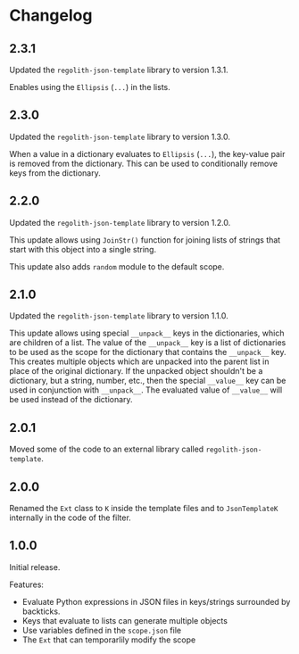 # Changelog
## 2.3.1
Updated the `regolith-json-template` library to version 1.3.1.

Enables using the `Ellipsis` (`...`) in the lists.

## 2.3.0
Updated the `regolith-json-template` library to version 1.3.0.

When a value in a dictionary evaluates to `Ellipsis` (`...`), the key-value pair is removed from the dictionary. This can be used to conditionally remove keys from the dictionary.

## 2.2.0
Updated the `regolith-json-template` library to version 1.2.0.

This update allows using `JoinStr()` function for joining lists of strings that start with this object into a single string.

This update also adds `random` module to the default scope.

## 2.1.0
Updated the `regolith-json-template` library to version 1.1.0.

This update allows using special `__unpack__` keys in the dictionaries, which are children of a list. The value of the `__unpack__` key is a list of dictionaries to be used as the scope for the dictionary that contains the `__unpack__` key. This creates multiple objects which are unpacked into the parent list in place of the original dictionary. If the unpacked object shouldn't be a dictionary, but a string, number, etc., then the special `__value__` key can be used in conjunction with `__unpack__`. The evaluated value of `__value__` will be used instead of the dictionary.
## 2.0.1
Moved some of the code to an external library called `regolith-json-template`.
## 2.0.0
Renamed the `Ext` class to `K` inside the template files and to
`JsonTemplateK` internally in the code of the filter.

## 1.0.0
Initial release.

Features:
- Evaluate Python expressions in JSON files in keys/strings surrounded by backticks.
- Keys that evaluate to lists can generate multiple objects
- Use variables defined in the `scope.json` file
- The `Ext` that can temporarlily modify the scope
